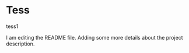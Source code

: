 # Tess
tess1

I am editing the README file. Adding some more details about the project description.

